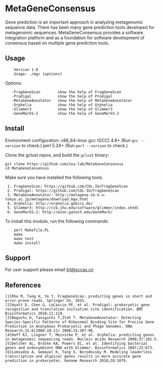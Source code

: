 MetaGeneConsensus
===========
Gene prediction is an important approach in analyzing metagenomic sequence data. There has been many gene prediction tools developed for metagenomic sequences. MetaGeneConsensus provides a software integration platform and as a foundation for software development of consensus based on multiple gene prediction tools.

Usage
-----

        Version 1.0
        Usage: ./mgc [options]

Options:

       -FragGeneScan        show the help of FragGeneScan
       -Prodigal            show the help of Prodigal
       -MetaGeneAnnotator   show the help of MetaGeneAnnotator
       -Orphelia            show the help of Orphelia
       -Glimmer3            show the help of Glimmer3
       -GeneMarkS-2         show the help of GeneMarkS-2

Install
-------

Environment configuration:
    x86_64-linux
    gcc (GCC) 4.8+ (Run `gcc --version` to check.)
    perl 5.24+ (Run `perl --version` to check.)

Clone the gclust repos, and build the `gclust` binary:

    git clone https://github.com/niu-lab/MetaGeneConsensus
    cd MetaGeneConsensus

Make sure you have installed the following tools.

     1. FragGeneScan: https://github.com/COL-IU/FragGeneScan
     2. Prodigal: https://github.com/COL-IU/FragGeneScan
     3. MetaGeneAnnotator: http://metagene.cb.k.u-tokyo.ac.jp/metagene/download_mga.html
     4. Orphelia: http://orphelia.gobics.de/
     5. Glimmer3: http://ccb.jhu.edu/software/glimmer/index.shtml
     6. GeneMarkS-2: http://exon.gatech.edu/GeneMark/

To install this module, run the following commands:

        perl Makefile.PL
        make
        make test
        make install 

Support
--------
For user support please email lirl@sccas.cn

References
--------
    [1]Rho M, Tang H, Ye Y. FragGeneScan: predicting genes in short and error-prone reads. Springer US, 2015.
    [2]Hyatt D, Chen G, LoCascio PF, et al. Prodigal: prokaryotic gene recognition and translation initiation site identification. BMC Bioinformatics 2010;11:119.
    [3]Noguchi H, Taniguchi T,Itoh T. MetaGeneAnnotator: Detecting Species-Specific Patterns of Ribosomal Binding Site for Precise Gene Prediction in Anonymous Prokaryotic and Phage Genomes. DNA Research,15,6(2008-10-21) 2008;15:387-96.
    [4]Hoff KJ, Lingner T, Meinicke P, et al. Orphelia: predicting genes in metagenomic sequencing reads. Nucleic Acids Research 2009;37:101-5.
    [5]Delcher AL, Bratke KA, Powers EC, et al. Identifying bacterial genes and endosymbiont DNA with Glimmer. Bioinformatics 2007;23:673.
    [6]Lomsadze A, Gemayel K, Tang S, Borodovsky M. Modeling leaderless transcription and atypical genes results in more accurate gene prediction in prokaryotes. Genome Research 2018;28:1079.

